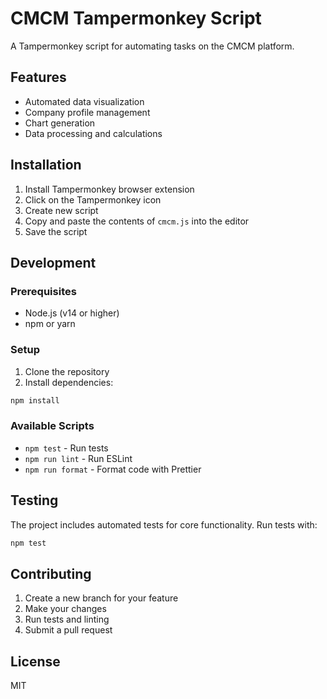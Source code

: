 # CMCM Tampermonkey Script

A Tampermonkey script for automating tasks on the CMCM platform.

## Features

- Automated data visualization
- Company profile management
- Chart generation
- Data processing and calculations

## Installation

1. Install Tampermonkey browser extension
2. Click on the Tampermonkey icon
3. Create new script
4. Copy and paste the contents of `cmcm.js` into the editor
5. Save the script

## Development

### Prerequisites

- Node.js (v14 or higher)
- npm or yarn

### Setup

1. Clone the repository
2. Install dependencies:
```bash
npm install
```

### Available Scripts

- `npm test` - Run tests
- `npm run lint` - Run ESLint
- `npm run format` - Format code with Prettier

## Testing

The project includes automated tests for core functionality. Run tests with:

```bash
npm test
```

## Contributing

1. Create a new branch for your feature
2. Make your changes
3. Run tests and linting
4. Submit a pull request

## License

MIT